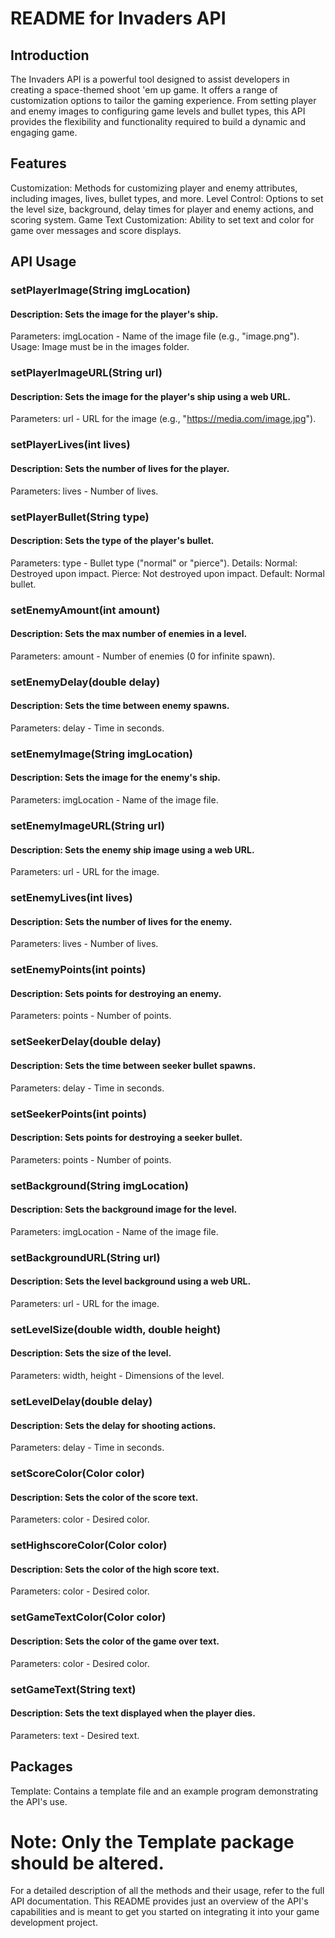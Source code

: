# README for Invaders API
## Introduction
The Invaders API is a powerful tool designed to assist developers in creating a space-themed shoot 'em up game. It offers a range of customization options to tailor the gaming experience. From setting player and enemy images to configuring game levels and bullet types, this API provides the flexibility and functionality required to build a dynamic and engaging game.

## Features
Customization: Methods for customizing player and enemy attributes, including images, lives, bullet types, and more.
Level Control: Options to set the level size, background, delay times for player and enemy actions, and scoring system.
Game Text Customization: Ability to set text and color for game over messages and score displays.

## API Usage
### setPlayerImage(String imgLocation)
#### Description: Sets the image for the player's ship.
Parameters: imgLocation - Name of the image file (e.g., "image.png").
Usage: Image must be in the images folder.
### setPlayerImageURL(String url)
#### Description: Sets the image for the player's ship using a web URL.
Parameters: url - URL for the image (e.g., "https://media.com/image.jpg").
### setPlayerLives(int lives)
#### Description: Sets the number of lives for the player.
Parameters: lives - Number of lives.
### setPlayerBullet(String type)
#### Description: Sets the type of the player's bullet.
Parameters: type - Bullet type ("normal" or "pierce").
Details:
Normal: Destroyed upon impact.
Pierce: Not destroyed upon impact.
Default: Normal bullet.
### setEnemyAmount(int amount)
#### Description: Sets the max number of enemies in a level.
Parameters: amount - Number of enemies (0 for infinite spawn).
### setEnemyDelay(double delay)
#### Description: Sets the time between enemy spawns.
Parameters: delay - Time in seconds.
### setEnemyImage(String imgLocation)
#### Description: Sets the image for the enemy's ship.
Parameters: imgLocation - Name of the image file.
### setEnemyImageURL(String url)
#### Description: Sets the enemy ship image using a web URL.
Parameters: url - URL for the image.
### setEnemyLives(int lives)
#### Description: Sets the number of lives for the enemy.
Parameters: lives - Number of lives.
### setEnemyPoints(int points)
#### Description: Sets points for destroying an enemy.
Parameters: points - Number of points.
### setSeekerDelay(double delay)
#### Description: Sets the time between seeker bullet spawns.
Parameters: delay - Time in seconds.
### setSeekerPoints(int points)
#### Description: Sets points for destroying a seeker bullet.
Parameters: points - Number of points.
### setBackground(String imgLocation)
#### Description: Sets the background image for the level.
Parameters: imgLocation - Name of the image file.
### setBackgroundURL(String url)
#### Description: Sets the level background using a web URL.
Parameters: url - URL for the image.
### setLevelSize(double width, double height)
#### Description: Sets the size of the level.
Parameters: width, height - Dimensions of the level.
### setLevelDelay(double delay)
#### Description: Sets the delay for shooting actions.
Parameters: delay - Time in seconds.
### setScoreColor(Color color)
#### Description: Sets the color of the score text.
Parameters: color - Desired color.
### setHighscoreColor(Color color)
#### Description: Sets the color of the high score text.
Parameters: color - Desired color.
### setGameTextColor(Color color)
#### Description: Sets the color of the game over text.
Parameters: color - Desired color.
### setGameText(String text)
#### Description: Sets the text displayed when the player dies.
Parameters: text - Desired text.

## Packages
Template: Contains a template file and an example program demonstrating the API's use.
# Note: Only the Template package should be altered.
For a detailed description of all the methods and their usage, refer to the full API documentation. This README provides just an overview of the API's capabilities and is meant to get you started on integrating it into your game development project.
